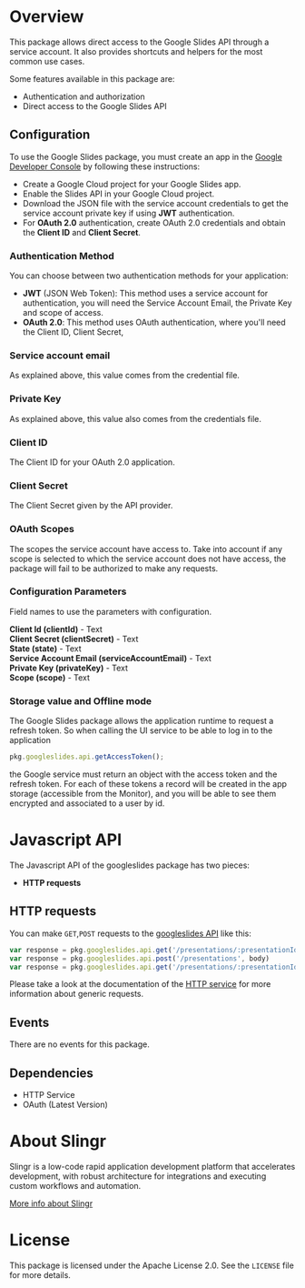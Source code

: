 
# Overview

This package allows direct access to the Google Slides API through a service account.
It also provides shortcuts and helpers for the most common use cases.


Some features available in this package are:

- Authentication and authorization
- Direct access to the Google Slides API

## Configuration

To use the Google Slides package, you must create an app in the [Google Developer Console](https://console.developers.google.com)
by following these instructions:

- Create a Google Cloud project for your Google Slides app.
- Enable the Slides API in your Google Cloud project. 
- Download the JSON file with the service account credentials to get the service account private key if using **JWT** authentication.
- For **OAuth 2.0** authentication, create OAuth 2.0 credentials and obtain the **Client ID** and **Client Secret**.

### Authentication Method
You can choose between two authentication methods for your application:
- **JWT** (JSON Web Token): This method uses a service account for authentication, you will need the Service Account Email, the Private Key and scope of access.
- **OAuth 2.0**: This method uses OAuth authentication, where you'll need the Client ID, Client Secret,

### Service account email

As explained above, this value comes from the credential file.

### Private Key

As explained above, this value also comes from the credentials file.

### Client ID

The Client ID for your OAuth 2.0 application.

### Client Secret
The Client Secret given by the API provider.

### OAuth Scopes

The scopes the service account have access to. 
Take into account 
if any scope is selected to which the service account does not have access, 
the package will fail to be authorized to make any requests.

### Configuration Parameters
Field names to use the parameters with configuration.

**Client Id (clientId)** - Text<br>
**Client Secret (clientSecret)** - Text<br>
**State (state)** - Text<br>
**Service Account Email (serviceAccountEmail)** - Text<br>
**Private Key (privateKey)** - Text<br>
**Scope (scope)** - Text

### Storage value and Offline mode
The Google Slides package allows the application runtime to request a refresh token. So when calling the UI service to be able to log in to the application

```javascript
pkg.googleslides.api.getAccessToken();
```

the Google service must return an object with the access token and the refresh token. For each of these tokens a record will be created in the app storage (accessible from the Monitor),
and you will be able to see them encrypted and associated to a user by id.

# Javascript API

The Javascript API of the googleslides package has two pieces:

- **HTTP requests**

## HTTP requests
You can make `GET`,`POST` requests to the [googleslides API](https://developers.google.com/slides/api/reference/rest) like this:
```javascript
var response = pkg.googleslides.api.get('/presentations/:presentationId')
var response = pkg.googleslides.api.post('/presentations', body)
var response = pkg.googleslides.api.get('/presentations/:presentationId/pages/:pageObjectId')
```

Please take a look at the documentation of the [HTTP service](https://github.com/slingr-stack/http-service)
for more information about generic requests.

## Events

There are no events for this package.

## Dependencies
* HTTP Service
* OAuth (Latest Version)

# About Slingr

Slingr is a low-code rapid application development platform that accelerates development, with robust architecture for integrations and executing custom workflows and automation.

[More info about Slingr](https://slingr.io)

# License

This package is licensed under the Apache License 2.0. See the `LICENSE` file for more details.
